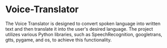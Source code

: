 # Voice-Translator
The Voice Translator is designed to convert spoken language into  written text and then translate it into the user's desired language. The project  utilizes various Python libraries, such as SpeechRecognition, googletrans, gtts,  pygame, and os, to achieve this functionality. 
